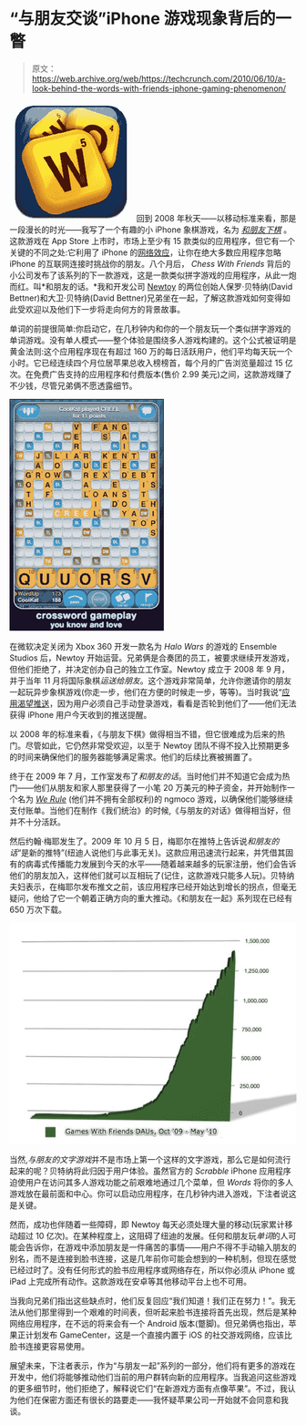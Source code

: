 # “与朋友交谈”iPhone 游戏现象背后的一瞥 

> 原文：<https://web.archive.org/web/https://techcrunch.com/2010/06/10/a-look-behind-the-words-with-friends-iphone-gaming-phenomenon/>

[![](img/991220627dafa7d2b6652c00d8af3dbf.png)](https://web.archive.org/web/20230203015522/http://itunes.apple.com/us/app/words-with-friends/id322852954?mt=8) 回到 2008 年秋天——以移动标准来看，那是一段漫长的时光——我写了一个有趣的小 iPhone 象棋游戏，名为 [*和朋友下棋*](https://web.archive.org/web/20230203015522/https://techcrunch.com/2008/11/06/chess-with-friends-longs-for-push-as-it-taps-the-iphones-network-effect/) 。这款游戏在 App Store 上市时，市场上至少有 15 款类似的应用程序，但它有一个关键的不同之处:它利用了 iPhone 的[网络效应](https://web.archive.org/web/20230203015522/https://techcrunch.com/2008/08/07/most-iphone-apps-are-failing-to-leverage-the-network-effect/)，让你在绝大多数应用程序忽略 iPhone 的互联网连接时挑战你的朋友。八个月后， *Chess With Friends* 背后的小公司发布了该系列的下一款游戏，这是一款类似拼字游戏的应用程序，从此一炮而红。叫*和朋友的话。*我和开发公司 [Newtoy](https://web.archive.org/web/20230203015522/http://newtoyinc.com/) 的两位创始人保罗·贝特纳(David Bettner)和大卫·贝特纳(David Bettner)兄弟坐在一起，了解这款游戏如何变得如此受欢迎以及他们下一步将走向何方的背景故事。

单词的前提很简单:你启动它，在几秒钟内和你的一个朋友玩一个类似拼字游戏的单词游戏。没有单人模式——整个体验是围绕多人游戏构建的。这个公式被证明是黄金法则:这个应用程序现在有超过 160 万的每日活跃用户，他们平均每天玩一个小时。它已经连续四个月位居苹果总收入榜榜首，每个月的广告浏览量超过 15 亿次。在免费广告支持的应用程序和付费版本(售价 2.99 美元)之间，这款游戏赚了不少钱，尽管兄弟俩不愿透露细节。

![](img/f08c665d563223eacc19a1a5dd200781.png)

在微软决定关闭为 Xbox 360 开发一款名为 *Halo Wars* 的游戏的 Ensemble Studios 后，Newtoy 开始运营。兄弟俩是合奏团的员工，被要求继续开发游戏，但他们拒绝了，并决定创办自己的独立工作室。Newtoy 成立于 2008 年 9 月，并于当年 11 月将国际象棋*运送给朋友*。这个游戏非常简单，允许你邀请你的朋友一起玩异步象棋游戏(你走一步，他们在方便的时候走一步，等等)。当时我说“[应用渴望推送](https://web.archive.org/web/20230203015522/https://techcrunch.com/2008/11/06/chess-with-friends-longs-for-push-as-it-taps-the-iphones-network-effect/)，因为用户必须自己手动登录游戏，看看是否轮到他们了——他们无法获得 iPhone 用户今天收到的推送提醒。

以 2008 年的标准来看，《与朋友下棋》做得相当不错，但它很难成为后来的热门。尽管如此，它仍然非常受欢迎，以至于 Newtoy 团队不得不投入比预期更多的时间来确保他们的服务器能够满足需求。他们的后续比赛被搁置了。

终于在 2009 年 7 月，工作室发布了*和朋友的话*。当时他们并不知道它会成为热门——他们从朋友和家人那里获得了一小笔 20 万美元的种子资金，并开始制作一个名为 [*We Rule*](https://web.archive.org/web/20230203015522/http://werule.ngmoco.com/) (他们并不拥有全部权利)的 ngmoco 游戏，以确保他们能够继续支付账单。当他们在制作《我们统治》的时候,《与朋友的对话》做得相当好，但并不十分活跃。

然后约翰·梅耶发生了。2009 年 10 月 5 日，梅耶尔在推特上告诉说*和朋友的话*“是新的推特”(纽迪人说他们与此事无关)。这款应用迅速流行起来，并凭借其固有的病毒式传播能力发展到今天的水平——随着越来越多的玩家注册，他们会告诉他们的朋友加入，这样他们就可以互相玩了(记住，这款游戏只能多人玩)。贝特纳夫妇表示，在梅耶尔发布推文之前，该应用程序已经开始达到增长的拐点，但毫无疑问，他给了它一个朝着正确方向的重大推动。《和朋友在一起》系列现在已经有 650 万次下载。

![](img/7664acf131ff21afd83bffbb952630f1.png)

当然,*与朋友的文字游戏*并不是市场上第一个这样的文字游戏，那么它是如何流行起来的呢？贝特纳将此归因于用户体验。虽然官方的 *Scrabble* iPhone 应用程序迫使用户在访问其多人游戏功能之前艰难地通过几个菜单，但 *Words* 将你的多人游戏放在最前面和中心。你可以启动应用程序，在几秒钟内进入游戏，下注者说这是关键。

然而，成功也伴随着一些障碍，即 Newtoy 每天必须处理大量的移动(玩家累计移动超过 10 亿次)。在某种程度上，这阻碍了纽迪的发展。任何和朋友玩*单词*的人可能会告诉你，在游戏中添加朋友是一件痛苦的事情——用户不得不手动输入朋友的别名，而不是连接到脸书连接，这是几年前你可能会想到的一种机制，但现在感觉已经过时了。没有任何形式的脸书应用程序或网络存在，所以你必须从 iPhone 或 iPad 上完成所有动作。这款游戏在安卓等其他移动平台上也不可用。

当我向兄弟们指出这些缺点时，他们反复回应“我们知道！我们正在努力！”。我无法从他们那里得到一个艰难的时间表，但听起来脸书连接将首先出现，然后是某种网络应用程序，在不远的将来会有一个 Android 版本(蹩脚)。但兄弟俩也指出，苹果正计划发布 GameCenter，这是一个直接内置于 iOS 的社交游戏网络，应该比脸书连接更容易使用。

展望未来，下注者表示，作为“与朋友一起”系列的一部分，他们将有更多的游戏在开发中，他们将能够推动他们当前的用户群转向新的应用程序。当我追问这些游戏的更多细节时，他们拒绝了，解释说它们“在新游戏方面有点像苹果”。不过，我认为他们在保密方面还有很长的路要走——我怀疑苹果公司一开始就不会同意和我谈。